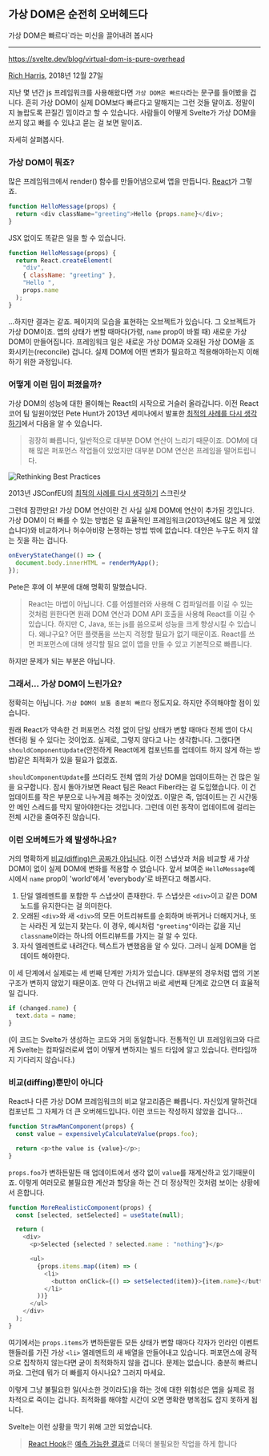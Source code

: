 ## 가상 DOM은 순전히 오버헤드다

가상 DOM은 빠르다`라는 미신을 끌어내려 봅시다

---

https://svelte.dev/blog/virtual-dom-is-pure-overhead

[Rich Harris](https://twitter.com/Rich_Harris), 2018년 12월 27일

지난 몇 년간 js 프레임워크를 사용해왔다면 `가상 DOM은 빠르다`라는 문구를 들어봤을 겁니다. 흔히 가상 DOM이 실제 DOM보다 빠르다고 말해지는 그런 것들 말이죠. 정말이지 놀랍도록 끈질긴 밈이라고 할 수 있습니다. 사람들이 어떻게 Svelte가 가상 DOM을 쓰지 않고 빠를 수 있냐고 묻는 걸 보면 말이죠.

자세히 살펴봅시다.

### 가상 DOM이 뭐죠?

많은 프레임워크에서 render() 함수를 만들어냄으로써 앱을 만듭니다. [React](https://reactjs.org/)가 그렇죠.

```js
function HelloMessage(props) {
  return <div className="greeting">Hello {props.name}</div>;
}
```

JSX 없이도 똑같은 일을 할 수 있습니다.

```js
function HelloMessage(props) {
  return React.createElement(
    "div",
    { className: "greeting" },
    "Hello ",
    props.name
  );
}
```

...하지만 결과는 같죠. 페이지의 모습을 표현하는 오브젝트가 있습니다. 그 오브젝트가 가상 DOM이죠. 앱의 상태가 변할 때마다(가령, `name` prop이 바뀔 때) 새로운 가상 DOM이 만들어집니다. 프레임워크 일은 새로운 가상 DOM과 오래된 가상 DOM을 조화시키는(reconcile) 겁니다. 실제 DOM에 어떤 변화가 필요하고 적용해야하는지 이해하기 위한 과정입니다.

### 어떻게 이런 밈이 퍼졌을까?

가상 DOM의 성능에 대한 몰이해는 React의 시작으로 거슬러 올라갑니다. 이전 React 코어 팀 일원이었던 Pete Hunt가 2013년 세미나에서 발표한 [최적의 사례를 다시 생각하기](https://www.youtube.com/watch?v=x7cQ3mrcKaY&ab_channel=JSConf)에서 다음을 알 수 있습니다.

> 굉장히 빠릅니다, 일반적으로 대부분 DOM 연산이 느리기 때문이죠. DOM에 대해 많은 퍼포먼스 작업들이 있었지만 대부분 DOM 연산은 프레임을 떨어트립니다.

![Rethinking Best Practices](https://svelte.dev/media/rethinking-best-practices.jpg)

2013년 JSConfEU의 [최적의 사례를 다시 생각하기](https://www.youtube.com/watch?v=x7cQ3mrcKaY&ab_channel=JSConf) 스크린샷

그런데 잠깐만요! 가상 DOM 연산이란 건 사실 실제 DOM에 연산이 추가된 것입니다. 가상 DOM이 더 빠를 수 있는 방법은 덜 효율적인 프레임워크(2013년에도 많은 게 있었습니다)와 비교하거나 허수아비랑 논쟁하는 방법 밖에 없습니다. 대안은 누구도 하지 않는 짓을 하는 겁니다.

```js
onEveryStateChange(() => {
  document.body.innerHTML = renderMyApp();
});
```

Pete은 후에 이 부분에 대해 명확히 말했습니다.

> React는 마법이 아닙니다. C를 어셈블러와 사용해 C 컴파일러를 이길 수 있는 것처럼 원한다면 원래 DOM 연산과 DOM API 호출을 사용해 React를 이길 수 있습니다. 하지만 C, Java, 또는 js를 씀으로써 성능을 크게 향상시킬 수 있습니다. 왜냐구요? 어떤 플랫폼을 쓰는지 걱정할 필요가 없기 때문이죠. React를 쓰면 퍼포먼스에 대해 생각할 필요 없이 앱을 만들 수 있고 기본적으로 빠릅니다.

하지만 문제가 되는 부분은 아닙니다.

### 그래서... 가상 DOM이 느린가요?

정확히는 아닙니다. `가상 DOM이 보통 충분히 빠르다` 정도지요. 하지만 주의해야할 점이 있습니다.

원래 React가 약속한 건 퍼포먼스 걱정 없이 단일 상태가 변할 때마다 전체 앱이 다시 렌더링 될 수 있다는 것이었죠. 실제로, 그렇지 않다고 나는 생각합니다. 그랬다면 `shouldComponentUpdate`(안전하게 React에게 컴포넌트를 업데이트 하지 않게 하는 방법)같은 최적화가 있을 필요가 없겠죠.

`shouldComponentUpdate`를 쓰더라도 전체 앱의 가상 DOM을 업데이트하는 건 많은 일을 요구합니다. 잠시 돌아가보면 React 팀은 React Fiber라는 걸 도입했습니다. 이 건 업데이트를 작은 부분으로 나누게끔 해주는 것이었죠. 이말은 즉, 업데이트는 긴 시간동안 메인 스레드를 막지 말아야한다는 것입니다. 그런데 이런 동작이 업데이트에 걸리는 전체 시간을 줄여주진 않습니다.

### 이런 오버헤드가 왜 발생하나요?

거의 명확하게 [비교(diffing)은 공짜가 아닙니다](https://twitter.com/pcwalton/status/1015694528857047040). 이전 스냅샷과 처음 비교할 새 가상 DOM이 없이 실제 DOM에 변화를 적용할 수 없습니다. 앞서 보여준 `HelloMessage`예시에서 `name` prop이 'world'에서 'everybody'로 바뀐다고 해봅시다.

1. 단일 엘레멘트를 포함한 두 스냅샷이 존재한다. 두 스냅샷은 `<div>`이고 같은 DOM 노드를 유지한다는 걸 의미한다.
2. 오래된 `<div>`와 새 `<div>`의 모든 어트리뷰트를 순회하며 바뀌거나 더해지거나, 또는 사라진 게 있는지 찾는다. 이 경우, 예시처럼 `"greeting"`이라는 값을 지닌 `classname`이라는 하나의 어트리뷰트를 가지는 걸 알 수 있다.
3. 자식 엘레멘트로 내려간다. 텍스트가 변했음을 알 수 있다. 그러니 실제 DOM을 업데이트 해야한다.

이 세 단계에서 실제로는 세 번째 단계만 가치가 있습니다. 대부분의 경우처럼 앱의 기본 구조가 변하지 않았기 때문이죠. 만약 다 건너뛰고 바로 세번째 단계로 갔으면 더 효율적일 겁니다.

```js
if (changed.name) {
  text.data = name;
}
```

(이 코드는 Svelte가 생성하는 코드와 거의 동일합니다. 전통적인 UI 프레임워크와 다르게 Svelte는 컴파일러로써 앱이 어떻게 변하지는 빌드 타임에 알고 있습니다. 런타임까지 기다리지 않습니다.)

### 비교(diffing)뿐만이 아니다

React나 다른 가상 DOM 프레임워크의 비교 알고리즘은 빠릅니다. 자신있게 말하건대 컴포넌트 그 자체가 더 큰 오버헤드입니다. 이런 코드는 작성하지 않았을 겁니다...

```js
function StrawManComponent(props) {
  const value = expensivelyCalculateValue(props.foo);

  return <p>the value is {value}</p>;
}
```

`props.foo`가 변하든말든 매 업데이트에서 생각 없이 `value`를 재계산하고 있기때문이죠. 이렇게 여러모로 불필요한 계산과 할당을 하는 건 더 정상적인 것처럼 보이는 상황에서 흔합니다.

```js
function MoreRealisticComponent(props) {
  const [selected, setSelected] = useState(null);

  return (
    <div>
      <p>Selected {selected ? selected.name : "nothing"}</p>

      <ul>
        {props.items.map((item) => (
          <li>
            <button onClick={() => setSelected(item)}>{item.name}</button>
          </li>
        ))}
      </ul>
    </div>
  );
}
```

여기에서는 `props.items`가 변하든말든 모든 상태가 변할 때마다 각자가 인라인 이벤트 핸들러를 가진 가상 `<li>` 엘레멘트의 새 배열을 만들어내고 있습니다. 퍼포먼스에 광적으로 집착하지 않는다면 굳이 최적화하지 않을 겁니다. 문제는 없습니다. 충분히 빠르니까요. 그런데 뭐가 더 빠를지 아시나요? 그러지 마세요.

이렇게 그냥 불필요한 일(사소한 것이라도)을 하는 것에 대한 위험성은 앱을 실제로 점차적으로 죽이는 겁니다. 최적화를 해야할 시간이 오면 명확한 병목점도 잡지 못하게 됩니다.

Svelte는 이런 상황을 막기 위해 고안 되었습니다.

> [React Hook](https://reactjs.org/docs/hooks-intro.html)은 [예측 가능한 결과](https://twitter.com/thekitze/status/1078582382201131008)로 더욱더 불필요한 작업을 하게 합니다

###
